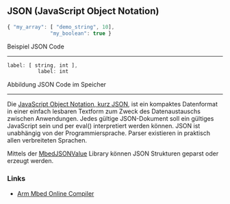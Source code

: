 ## JSON (JavaScript Object Notation)

```js
{ "my_array": [ "demo_string", 10], 
              "my_boolean": true }								

```

Beispiel JSON Code

- - -

```js
label: [ string, int ],
          label: int              
```

Abbildung JSON Code im Speicher 

- - - 

Die [JavaScript Object Notation, kurz JSON](http://de.wikipedia.org/wiki/JavaScript_Object_Notation), ist ein kompaktes Datenformat in einer einfach lesbaren Textform zum Zweck des Datenaustauschs zwischen Anwendungen. Jedes gültige JSON-Dokument soll ein gültiges JavaScript sein und per eval() interpretiert werden können. JSON ist unabhängig von der Programmiersprache. Parser existieren in praktisch allen verbreiteten Sprachen.

Mittels der [MbedJSONValue](http://developer.mbed.org/users/samux/code/MbedJSONValue/) Library können JSON Strukturen geparst oder erzeugt werden.

### Links

*  [Arm Mbed Online Compiler](https://developer.mbed.org/compiler/#import:/teams/smdiotkit2ch/code/JSONParser/)
